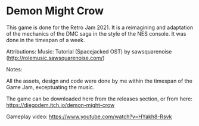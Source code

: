 # Demon Might Crow

This game is done for the Retro Jam 2021. It is a reimagining and adaptation of the mechanics of the DMC saga in the style of the NES console. It was done in the timespan of a week.

Attributions:
Music: Tutorial (Spacejacked OST) by sawsquarenoise (http://rolemusic.sawsquarenoise.com/)

Notes:

All the assets, design and code were done by me within the timespan of the Game Jam, exceptuating the music.

The game can be downloaded here from the releases section, or from here: https://diegodem.itch.io/demon-might-crow

Gameplay video: https://www.youtube.com/watch?v=HYakh8-Rsvk

